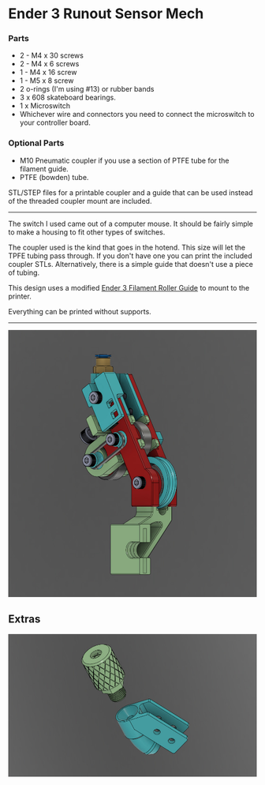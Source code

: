 # Ender 3 Runout Sensor Mech


### Parts
* 2 - M4 x 30 screws
* 2 - M4 x 6 screws
* 1 - M4 x 16 screw
* 1 - M5 x 8 screw
* 2 o-rings (I'm using #13) or rubber bands
* 3 x 608 skateboard bearings.
* 1 x Microswitch
* Whichever wire and connectors you need to connect the microswitch to your controller board.

### Optional Parts
* M10 Pneumatic coupler if you use a section of PTFE tube for the filament guide.
* PTFE (bowden) tube.

STL/STEP files for a printable coupler and a guide that can be used instead of the threaded coupler mount are included.

---
The switch I used came out of a computer mouse. It should be fairly simple to make a housing to fit other types of switches.

The coupler used is the kind that goes in the hotend. This size will let the TPFE tubing pass through. If you don't have one you can print the included coupler STLs. Alternatively, there is a simple guide that doesn't use a piece of tubing.

This design uses a modified [Ender 3 Filament Roller Guide](https://www.thingiverse.com/thing:3052488) to mount to the printer.

Everything can be printed without supports.

---
![image 1](images/image3.jpg)

Extras
---
![image 1](images/image4.jpg)

